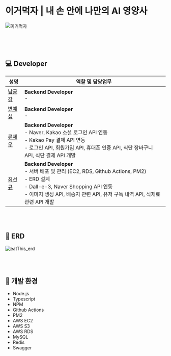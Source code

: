 # 이거먹자 | 내 손 안에 나만의 AI 영양사
![이거먹자](https://github.com/user-attachments/assets/802aa3fb-be25-4623-8d95-b45d8781e48e)

<br><br><br>

## 💻 Developer

| 성명                                                 | 역할 및 담당업무                                                                                                        |
|----------------------------------------------------|------------------------------------------------------------------------------------------------------------------|
| <a href="https://github.com/namkungkang"> 남궁강 </a>   | **Backend Developer**<br>- 
| <a href="https://github.com/ye-seob"> 변예섭 </a>    | **Backend Developer**<br>-                                                    |
| <a href="https://github.com/R-J-Woo"> 류제우 </a>     | **Backend Developer**<br>- Naver, Kakao 소셜 로그인 API 연동 <br>- Kakao Pay 결제 API 연동 <br>- 로그인 API, 회원가입 API, 휴대폰 인증 API, 식단 장바구니 API, 식단 결제 API 개발
| <a href="https://github.com/ohige01"> 최선규 </a> | **Backend Developer**<br>- 서버 배포 및 관리 (EC2, RDS, Github Actions, PM2) <br>- ERD 설계 <br>- Dall-e-3, Naver Shopping API 연동 <br>- 이미지 생성 API, 배송지 관련 API, 유저 구독 내역 API, 식재료 관련 API 개발                              |

<br><br>
## 📝 ERD
![eatThis_erd](https://github.com/user-attachments/assets/fe8c2b2c-1755-4ef7-b0ca-c734e948d697)

<br><br>
## 🔨 개발 환경
* Node.js
* Typescript
* NPM
* Github Actions
* PM2
* AWS EC2
* AWS S3
* AWS RDS
* MySQL
* Redis
* Swagger
<br><br>
